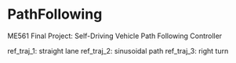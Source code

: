 # PathFollowing
ME561 Final Project: Self-Driving Vehicle Path Following Controller

ref_traj_1: straight lane
ref_traj_2: sinusoidal path
ref_traj_3: right turn